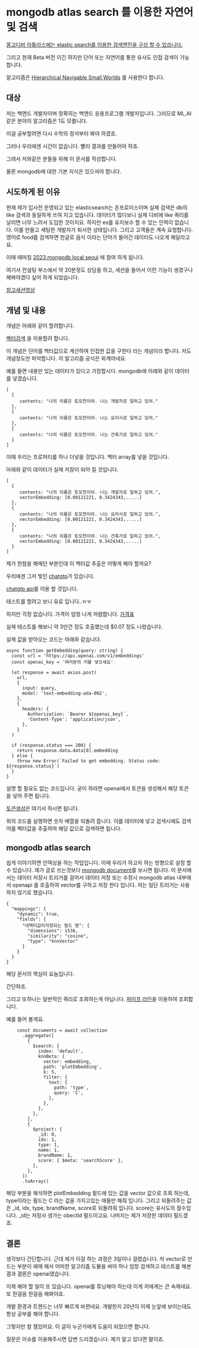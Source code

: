 # mongodb atlas search 를 이용한 자연어 및 검색

[몽고디비 아틀라스에는 elastic search를 이용한 검색엔진을 구성 할 수 있습니다.](https://www.mongodb.com/atlas/search)

그리고 현재 Beta 버전 이긴 하지만 단어 또는 자연어를 통한 유사도 인접 검색이 가능 합니다. 

알고리즘은 [Hierarchical Navigable Small Worlds](https://arxiv.org/abs/1603.09320) 를 사용한다 합니다.

## 대상

저는 백엔드 개발자이며 정확히는 백엔드 응용프로그램 개발자입니다. 그러므로 ML,AI 같은 분야의 알고리즘은 1도 모릅니다.

이걸 공부할려면 다시 수학의 정석부터 봐야 하겠죠.

그러나 우리에겐 시간이 없습니다. 빨리 결과를 만들어야 하죠.

그래서 저와같은 분들을 위해 이 문서를 작성합니다.

물론 mongodb에 대한 기본 지식은 있으셔야 합니다. 

## 시도하게 된 이유

현재 제가 입사전 운영되고 있는 elasticsearch는 온프로미스이며 실제 검색은 db의 like 검색과 동일하게 쓰여 지고 있습니다.
데이터가 많다보니 실제 디비에 like 쿼리를 날리면 너무 느려서 도입한 것이지요.
하지만 es를 유지보수 할  수 있는 인력이 없습니다. 이를 만들고 세팅한 개발자가 퇴사한 상태입니다.
그리고 고객들은 계속 요청합니다. 영어로 food를 검색하면 한글로 음식 이라는 단어가 들어간 데이터도 나오게 해달라고요.

이때 때마침 [2023 mongodb local seoul](https://events.mongodb.com/mongodb-local-seoul) 에 참여 하게 됩니다.

여기서 컨설팅 부스에서 약 20분정도 상담을 하고, 세션을 들어서 이런 기능이 생겼구나 해봐야겠다 싶어 하게 되었습니다.

[참고세션영상](https://vimeo.com/866611055/c519673620?share=copy)

## 개념 및 내용

개념은 아래와 같이 할려합니다.

[벡터검색](https://codong.tistory.com/35) 을 이용할려 합니다.

이 개념은 단어를 백터값으로 계산하여 인접한 값을 구한다 라는 개념이라 합니다. 저도 개념정도만 파악합니다. 이 알고리즘 공식은 외계어네요.

예를 들면 내용만 있는 데이터가 있다고 가정합시다. mongodb에 아래와 같이 데이터를 넣겠습니다.

```
[
  {
     contents: "나의 이름은 토모찬이야. 나는 개발자로 일하고 있어."
  },
  {
     contents: "나의 이름은 토모찬이야. 나는 요리사로 일하고 있어."
  },
  {
     contents: "나의 이름은 토모찬이야. 나는 건축가로 일하고 있어."
  }
]
```
이때 우리는 프로퍼티를 하나 더넣을 것입니다. 백터 array를 넣을 것입니다.

아래와 같이 데이터가 실제 저장이 되어 질 것입니다.

```
[
  {
     contents: "나의 이름은 토모찬이야. 나는 개발자로 일하고 있어.",
     vectorEmbedding: [0.00121221, 0.3424343,.....]
  },
  {
     contents: "나의 이름은 토모찬이야. 나는 요리사로 일하고 있어.",
     vectorEmbedding: [0.00121221, 0.3424343,.....]
  },
  {
     contents: "나의 이름은 토모찬이야. 나는 건축가로 일하고 있어.",
     vectorEmbedding: [0.00121221, 0.3424343,.....]
  }
]
```

제가 한참을 해매던 부분인데 이 백터값 추출은 어떻게 해야 할까요?

우리에겐 그저 빛인 [chatgtp](https://openai.com/blog/chatgpt)가 있습니다.

[chatgtp api](https://platform.openai.com/docs/api-reference/embeddings)를 이용 할 것입니다.

테스트를 할려고 보니 유료 입니다..ㅠㅠ

하지만 걱정 없습니다. 가격이 엄청 나게 저렴합니다. [가격표](https://openai.com/pricing)

실제 테스트를 해보니 약 3만건 정도 호출했는데 $0.07 정도 나왔습니다.

실제 값을 받아오는 코드는 아래와 같습니다.

```
async function getEmbedding(query: string) {
  const url = 'https://api.openai.com/v1/embeddings'
  const openai_key = '여러분의 키를 넣으세요'

  let response = await axios.post(
    url,
    {
      input: query,
      model: 'text-embedding-ada-002',
    },
    {
      headers: {
        Authorization: `Bearer ${openai_key}`,
        'Content-Type': 'application/json',
      },
    }
  )

  if (response.status === 200) {
    return response.data.data[0].embedding
  } else {
    throw new Error(`Failed to get embedding. Status code: ${response.status}`)
  }
}

```

설명 할 필요도 없는 코드입니다. 굳이 하라면 openai에서 토큰을 생성해서 해당 토큰을 넣어 주면 됩니다.

[토큰생성](https://platform.openai.com/account/api-keys)은 여기서 하시면 됩니다.

위의 코드를 실행하면 숫자 배열을 되돌려 줍니다. 이를 데이터에 넣고 검색시에도 검색어를 벡터값을 추출하여 해당 값으로 검색하면 됩니다.

## mongodb atlas search

쉽게 이야기하면 인덱싱을 하는 작업입니다. 이때 우리가 하고자 하는 방향으로 설정 할 수 있습니다.
제가 글로 쓰는것보다 [mongodb document](https://www.mongodb.com/developer/products/atlas/semantic-search-mongodb-atlas-vector-search/)를 보시면 됩니다.
이 문서에서는 데이터 저장시 트리거를 걸어서 데이터 저장 또는 수정시 mongodb atlas 내부에서 openapi 를 호출하여 vector를 구하고 저장 한다 입니다.
저는 일단 트리거는 사용하지 않기로 했습니다. 

```
{
  "mappings": {
    "dynamic": true,
    "fields": {
      "내백터값이저장되는 필드 명": {
        "dimensions": 1536,
        "similarity": "cosine",
        "type": "knnVector"
      }
    }
  }
}
```

해당 문서의 핵심이 요놈입니다.

간단하죠.

그리고 또하나는 일반적인 쿼리로 조회하는게 아닙니다. [파이프 라인](https://www.mongodb.com/docs/manual/core/aggregation-pipeline/)을 이용하여 조회합니다.

예를 들어 볼게요.

```
    const documents = await collection
      .aggregate([
        {
          $search: {
            index: 'default',
            knnBeta: {
              vector: embedding,
              path: 'plotEmbedding',
              k: 5,
              filter: {
                text: {
                  path: 'type',
                  query: 'C',
                },
              },
            },
          },
        },
        {
          $project: {
            _id: 0,
            idx: 1,
            type: 1,
            name: 1,
            brandName: 1,
            score: { $meta: 'searchScore' },
          },
        },
      ])
      .toArray()
```

해당 부분을 해석하면 plotEmbedding 필드에 있는 값을 vector 값으로 조회 하는데, type이라는 필드는 C 라는 겂을 가지고있는 애들만 해줘 입니다.
그리고 되돌려주는 값은 _id, idx, type, brandName, score로 되돌려줘 입니다.
score는 유사도의 점수입니다. _id는 저정사 생가는 obectId 필드이고요. 나머지는 제가 저장한 데이터 필드겠죠.


## 결론

생각보다 간단합니다. 근데 제가 이걸 하는 과정은 3일이나 걸렸습니다. 저 vector로 만드는 부분이 애매 해서 어떠한 알고리즘 도뮬을 써야 하나 엄청 검색하고 테스트를 해본결과
결론은 openai였습니다.

이제 해야 할 일이 또 있습니다. openai를 튜닝해야 하는데 이게 저에게는 큰 숙제네요. 또 한걸음 한걸음 해봐야죠. 

개발 환경과 트렌드는 너무 빠르게 바뀐네요. 개발한지 20년이 이제 눈앞에 보이는데도 항상 공부를 해야 합니다.

그렇지만 참 잼있어요. 이 글이 누군가에게 도움이 되었으면 합니다.

질문은 이슈를 이용해주시면 답변 드리겠습니다. 제가 알고 있다면 말이죠.

